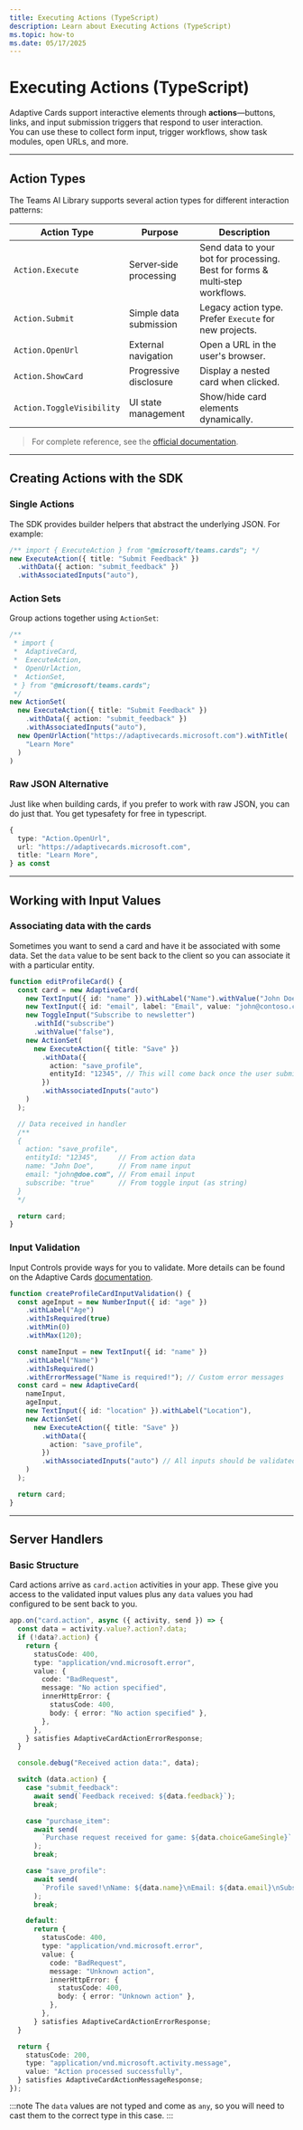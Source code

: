 ```yaml
---
title: Executing Actions (TypeScript)
description: Learn about Executing Actions (TypeScript)
ms.topic: how-to
ms.date: 05/17/2025
---
```

# Executing Actions (TypeScript)

Adaptive Cards support interactive elements through **actions**—buttons, links, and input submission triggers that respond to user interaction.  
You can use these to collect form input, trigger workflows, show task modules, open URLs, and more.

---

## Action Types

The Teams AI Library supports several action types for different interaction patterns:

| Action Type               | Purpose                | Description                                                                  |
| ------------------------- | ---------------------- | ---------------------------------------------------------------------------- |
| `Action.Execute`          | Server‑side processing | Send data to your bot for processing. Best for forms & multi‑step workflows. |
| `Action.Submit`           | Simple data submission | Legacy action type. Prefer `Execute` for new projects.                       |
| `Action.OpenUrl`          | External navigation    | Open a URL in the user's browser.                                            |
| `Action.ShowCard`         | Progressive disclosure | Display a nested card when clicked.                                          |
| `Action.ToggleVisibility` | UI state management    | Show/hide card elements dynamically.                                         |

> For complete reference, see the [official documentation](https://adaptivecards.microsoft.com/?topic=Action.Execute).

---

## Creating Actions with the SDK

### Single Actions

The SDK provides builder helpers that abstract the underlying JSON. For example:

```typescript
/** import { ExecuteAction } from "@microsoft/teams.cards"; */
new ExecuteAction({ title: "Submit Feedback" })
  .withData({ action: "submit_feedback" })
  .withAssociatedInputs("auto"),

```

### Action Sets

Group actions together using `ActionSet`:

```typescript
/**
 * import {
 *  AdaptiveCard,
 *  ExecuteAction,
 *  OpenUrlAction,
 *  ActionSet,
 * } from "@microsoft/teams.cards";
 */
new ActionSet(
  new ExecuteAction({ title: "Submit Feedback" })
    .withData({ action: "submit_feedback" })
    .withAssociatedInputs("auto"),
  new OpenUrlAction("https://adaptivecards.microsoft.com").withTitle(
    "Learn More"
  )
)

```

### Raw JSON Alternative

Just like when building cards, if you prefer to work with raw JSON, you can do just that. You get typesafety for free in typescript.

```typescript
{
  type: "Action.OpenUrl",
  url: "https://adaptivecards.microsoft.com",
  title: "Learn More",
} as const

```

---

## Working with Input Values

### Associating data with the cards

Sometimes you want to send a card and have it be associated with some data. Set the `data` value to be sent back to the client so you can associate it with a particular entity.

```typescript
function editProfileCard() {
  const card = new AdaptiveCard(
    new TextInput({ id: "name" }).withLabel("Name").withValue("John Doe"),
    new TextInput({ id: "email", label: "Email", value: "john@contoso.com" }),
    new ToggleInput("Subscribe to newsletter")
      .withId("subscribe")
      .withValue("false"),
    new ActionSet(
      new ExecuteAction({ title: "Save" })
        .withData({
          action: "save_profile",
          entityId: "12345", // This will come back once the user submits
        })
        .withAssociatedInputs("auto")
    )
  );

  // Data received in handler
  /**
  {
    action: "save_profile",
    entityId: "12345",     // From action data
    name: "John Doe",      // From name input
    email: "john@doe.com", // From email input
    subscribe: "true"      // From toggle input (as string)
  }
  */

  return card;
}

```

### Input Validation

Input Controls provide ways for you to validate. More details can be found on the Adaptive Cards [documentation](https://adaptivecards.microsoft.com/?topic=input-validation).

```typescript
function createProfileCardInputValidation() {
  const ageInput = new NumberInput({ id: "age" })
    .withLabel("Age")
    .withIsRequired(true)
    .withMin(0)
    .withMax(120);

  const nameInput = new TextInput({ id: "name" })
    .withLabel("Name")
    .withIsRequired()
    .withErrorMessage("Name is required!"); // Custom error messages
  const card = new AdaptiveCard(
    nameInput,
    ageInput,
    new TextInput({ id: "location" }).withLabel("Location"),
    new ActionSet(
      new ExecuteAction({ title: "Save" })
        .withData({
          action: "save_profile",
        })
        .withAssociatedInputs("auto") // All inputs should be validated
    )
  );

  return card;
}

```

---

## Server Handlers

### Basic Structure

Card actions arrive as `card.action` activities in your app. These give you access to the validated input values plus any `data` values you had configured to be sent back to you.

```typescript
app.on("card.action", async ({ activity, send }) => {
  const data = activity.value?.action?.data;
  if (!data?.action) {
    return {
      statusCode: 400,
      type: "application/vnd.microsoft.error",
      value: {
        code: "BadRequest",
        message: "No action specified",
        innerHttpError: {
          statusCode: 400,
          body: { error: "No action specified" },
        },
      },
    } satisfies AdaptiveCardActionErrorResponse;
  }

  console.debug("Received action data:", data);

  switch (data.action) {
    case "submit_feedback":
      await send(`Feedback received: ${data.feedback}`);
      break;

    case "purchase_item":
      await send(
        `Purchase request received for game: ${data.choiceGameSingle}`
      );
      break;

    case "save_profile":
      await send(
        `Profile saved!\nName: ${data.name}\nEmail: ${data.email}\nSubscribed: ${data.subscribe}`
      );
      break;

    default:
      return {
        statusCode: 400,
        type: "application/vnd.microsoft.error",
        value: {
          code: "BadRequest",
          message: "Unknown action",
          innerHttpError: {
            statusCode: 400,
            body: { error: "Unknown action" },
          },
        },
      } satisfies AdaptiveCardActionErrorResponse;
  }

  return {
    statusCode: 200,
    type: "application/vnd.microsoft.activity.message",
    value: "Action processed successfully",
  } satisfies AdaptiveCardActionMessageResponse;
});

```

:::note
The `data` values are not typed and come as `any`, so you will need to cast them to the correct type in this case.
:::